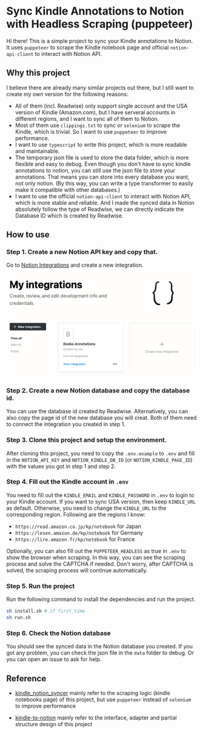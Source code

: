 # Sync Kindle Annotations to Notion with Headless Scraping (puppeteer)

Hi there! This is a simple project to sync your Kindle annotations to Notion. It uses `puppeteer` to scrape the Kindle notebook page and official `notion-api-client` to interact with Notion API.

## Why this project

I believe there are already many similar projects out there, but I still want to create my own version for the following reasons:

- All of them (incl. Readwise) only support single account and the USA version of Kindle (Amazon.com), but I have serveral accounts in different regions, and I want to sync all of them to Notion.
- Most of them use `clippings.txt` to sync or `selenium` to scrape the Kindle, which is trivial. So I want to use `puppeteer` to improve performance.
- I want to use `typescript` to write this project, which is more readable and maintainable.
- The temporary json file is used to store the data folder, which is more flexible and easy to debug. Even though you don't have to sync kindle annotations to notion, you can still use the json file to store your annotations. That means you can store into every database you want, not only notion. (By this way, you can write a type transformer to easily make it compatible with other databases.)
- I want to use the official `notion-api-client` to interact with Notion API, which is more stable and reliable. And I made the synced data in Notion absolutely follow the type of Readwise, we can directly indicate the Database ID which is created by Readwise.

## How to use

### Step 1. Create a new Notion API key and copy that.

Go to [Notion Integrations](https://www.notion.so/my-integrations) and create a new integration.
![](/images/notion-integration.png)

### Step 2. Create a new Notion database and copy the database id.

You can use the database id created by Readwise.
Alternatively, you can also copy the page id of the new database you will creat.
Both of them need to connect the integration you created in step 1.

### Step 3. Clone this project and setup the environment.

After cloning this project, you need to copy the `.env.example` to `.env` and fill in the `NOTION_API_KEY` and `NOTION_KINDLE_DB_ID` (or `NOTION_KINDLE_PAGE_ID`) with the values you got in step 1 and step 2.

### Step 4. Fill out the Kindle account in `.env`

You need to fill out the `KINDLE_EMAIL` and `KINDLE_PASSWORD` in `.env` to login to your Kindle account.
If you want to sync USA version, then keep `KINDLE_URL` as default.
Otherwise, you need to change the `KINDLE_URL` to the corresponding region. Following are the regions I know:

- `https://read.amazon.co.jp/kp/notebook` for Japan
- `https://lesen.amazon.de/kp/notebook` for Germany
- `https://lire.amazon.fr/kp/notebook` for France

Optionally, you can also fill out the `PUPPETEER_HEADLESS` as true in `.env` to show the browser when scraping. In this way, you can see the scraping process and solve the CAPTCHA if needed. Don't worry, after CAPTCHA is solved, the scraping process will continue automatically.

### Step 5. Run the project

Run the following command to install the dependencies and run the project.

```bash
sh install.sh # if first time
sh run.sh
```

### Step 6. Check the Notion database

You should see the synced data in the Notion database you created.
If you got any problem, you can check the json file in the `data` folder to debug. Or you can open an issue to ask for help.

## Reference

- [kindle_notion_syncer](https://github.com/lg08/kindle_notion_syncer)
  mainly refer to the scraping logic (kindle notebooks page) of this project, but use `puppeteer` instead of `selenium` to improve performance

- [kindle-to-notion](https://github.com/arkalim/kindle-to-notion)
  mainly refer to the interface, adapter and partial structure design of this project
